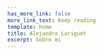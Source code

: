 ```yaml
---
has_more_link: false
more_link_text: Keep reading
template: home
title: Alejandro Lariguet
excerpt: Sobre mi
---
```


